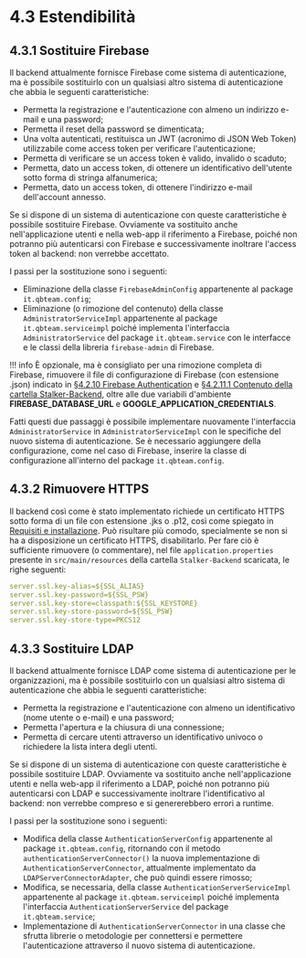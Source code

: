 # 4.3 Estendibilità

<a name="sostituire-firebase"></a>
## 4.3.1 Sostituire Firebase
Il backend attualmente fornisce Firebase come sistema di autenticazione, ma è possibile sostituirlo con un qualsiasi altro sistema di autenticazione che abbia le seguenti caratteristiche:

- Permetta la registrazione e l'autenticazione con almeno un indirizzo e-mail e una password;
- Permetta il reset della password se dimenticata;
- Una volta autenticati, restituisca un JWT (acronimo di JSON Web Token) utilizzabile come access token per verificare l'autenticazione;
- Permetta di verificare se un access token è valido, invalido o scaduto;
- Permetta, dato un access token, di ottenere un identificativo dell'utente sotto forma di stringa alfanumerica;
- Permetta, dato un access token, di ottenere l'indirizzo e-mail dell'account annesso.

Se si dispone di un sistema di autenticazione con queste caratteristiche è possibile sostituire Firebase. Ovviamente va sostituito anche nell'applicazione utenti e nella web-app il riferimento a Firebase, poiché non potranno più autenticarsi con Firebase e successivamente inoltrare l'access token al backend: non verrebbe accettato.

I passi per la sostituzione sono i seguenti:

- Eliminazione della classe `FirebaseAdminConfig` appartenente al package `it.qbteam.config`;
- Eliminazione (o rimozione del contenuto) della classe `AdministratorServiceImpl` appartenente al package `it.qbteam.serviceimpl` poiché implementa l'interfaccia `AdministratorService` del package `it.qbteam.service` con le interfacce e le classi della libreria `firebase-admin` di Firebase.

!!! info
    È opzionale, ma è consigliato per una rimozione completa di Firebase, rimuovere il file di configurazione di Firebase (con estensione .json) indicato in [§4.2.10 Firebase Authentication](/backend/requisiti/#firebase-authentication) e [§4.2.11.1 Contenuto della cartella Stalker-Backend](/backend/requisiti/#contenuto-cartella), oltre alle due variabili d'ambiente **FIREBASE_DATABASE_URL** e **GOOGLE_APPLICATION_CREDENTIALS**.

Fatti questi due passaggi è possibile implementare nuovamente l'interfaccia `AdministratorService` in `AdministratorServiceImpl` con le specifiche del nuovo sistema di autenticazione. Se è necessario aggiungere della configurazione, come nel caso di Firebase, inserire la classe di configurazione all'interno del package `it.qbteam.config`.

<a name="rimuovere-https"></a>
## 4.3.2 Rimuovere HTTPS
Il backend così come è stato implementato richiede un certificato HTTPS sotto forma di un file con estensione .jks o .p12, così come spiegato in [Requisiti e installazione](../requisiti).
Può risultare più comodo, specialmente se non si ha a disposizione un certificato HTTPS, disabilitarlo. Per fare ciò è sufficiente rimuovere (o commentare), nel file `application.properties` presente in `src/main/resources` della cartella `Stalker-Backend` scaricata, le righe seguenti:
```yaml
server.ssl.key-alias=${SSL_ALIAS}
server.ssl.key-password=${SSL_PSW}
server.ssl.key-store=classpath:${SSL_KEYSTORE}
server.ssl.key-store-password=${SSL_PSW}
server.ssl.key-store-type=PKCS12
```

<a name="sostituire-ldap"></a>
## 4.3.3 Sostituire LDAP
Il backend attualmente fornisce LDAP come sistema di autenticazione per le organizzazioni, ma è possibile sostituirlo con un qualsiasi altro sistema di autenticazione che abbia le seguenti caratteristiche:

- Permetta la registrazione e l'autenticazione con almeno un identificativo (nome utente o e-mail) e una password;
- Permetta l'apertura e la chiusura di una connessione;
- Permetta di cercare utenti attraverso un identificativo univoco o richiedere la lista intera degli utenti.

Se si dispone di un sistema di autenticazione con queste caratteristiche è possibile sostituire LDAP. Ovviamente va sostituito anche nell'applicazione utenti e nella web-app il riferimento a LDAP, poiché non potranno più autenticarsi con LDAP e successivamente inoltrare l'identificativo al backend: non verrebbe compreso e si genererebbero errori a runtime.

I passi per la sostituzione sono i seguenti:

- Modifica della classe `AuthenticationServerConfig` appartenente al package `it.qbteam.config`, ritornando con il metodo `authenticationServerConnector()` la nuova implementazione di `AuthenticationServerConnector`, attualmente implementato da `LDAPServerConnectorAdapter`, che può quindi essere rimosso;
- Modifica, se necessaria, della classe `AuthenticationServerServiceImpl` appartenente al package `it.qbteam.serviceimpl` poiché implementa l'interfaccia `AuthenticationServerService` del package `it.qbteam.service`;
- Implementazione di `AuthenticationServerConnector` in una classe che sfrutta librerie o metodologie per connettersi e permettere l'autenticazione attraverso il nuovo sistema di autenticazione.